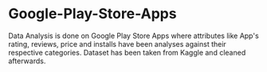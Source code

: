 # Google-Play-Store-Apps
Data Analysis is done on Google Play Store Apps where attributes like App's rating, reviews, price and installs have been analyses against their respective categories. Dataset has been taken from Kaggle and cleaned afterwards.
